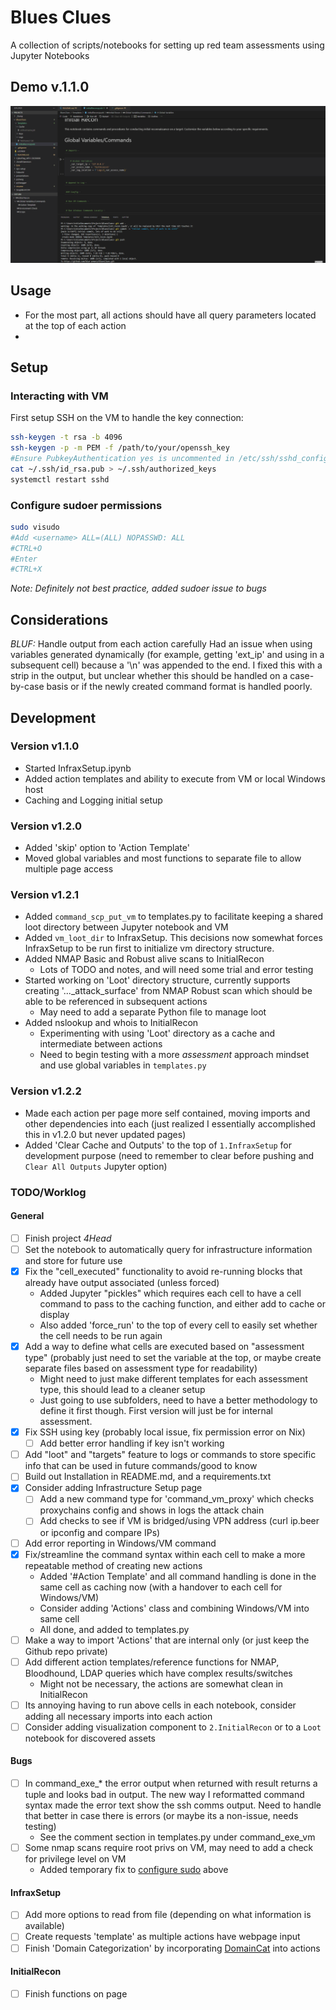 # Blues Clues
A collection of scripts/notebooks for setting up red team assessments using Jupyter Notebooks

## Demo v.1.1.0
![](Demo_20240317.gif)

## Usage
- For the most part, all actions should have all query parameters located at the top of each action
- 

## Setup
### Interacting with VM
First setup SSH on the VM to handle the key connection:  

```bash
ssh-keygen -t rsa -b 4096
ssh-keygen -p -m PEM -f /path/to/your/openssh_key
#Ensure PubkeyAuthentication yes is uncommented in /etc/ssh/sshd_config  
cat ~/.ssh/id_rsa.pub > ~/.ssh/authorized_keys
systemctl restart sshd
```
### Configure sudoer permissions 
```bash
sudo visudo
#Add <username> ALL=(ALL) NOPASSWD: ALL
#CTRL+O
#Enter
#CTRL+X
```
_Note: Definitely not best practice, added sudoer issue to bugs_  

## Considerations
_BLUF:_ Handle output from each action carefully
Had an issue when using variables generated dynamically (for example, getting 'ext_ip' and using in a subsequent cell) because a '\n' was appended to the end. I fixed this with a strip in the output, but unclear whether this should be handled on a case-by-case basis or if the newly created command format is handled poorly.

## Development
### Version v1.1.0
- Started InfraxSetup.ipynb
- Added action templates and ability to execute from VM or local Windows host
- Caching and Logging initial setup

### Version v1.2.0
- Added 'skip' option to 'Action Template'
- Moved global variables and most functions to separate file to allow multiple page access

### Version v1.2.1
- Added `command_scp_put_vm` to templates.py to facilitate keeping a shared loot directory between Jupyter notebook and VM
- Added `vm_loot_dir` to InfraxSetup. This decisions now somewhat forces InfraxSetup to be run first to initialize vm directory structure.
- Added NMAP Basic and Robust alive scans to InitialRecon
  - Lots of TODO and notes, and will need some trial and error testing
- Started working on 'Loot' directory structure, currently supports creating '..._attack_surface' from NMAP Robust scan which should be able to be referenced in subsequent actions
  - May need to add a separate Python file to manage loot
- Added nslookup and whois to InitialRecon
  - Experimenting with using 'Loot' directory as a cache and intermediate between actions
  - Need to begin testing with a more _assessment_ approach mindset and use global variables in `templates.py`

### Version v1.2.2
- Made each action per page more self contained, moving imports and other dependencies into each (just realized I essentially accomplished this in v1.2.0 but never updated pages)
- Added 'Clear Cache and Outputs' to the top of `1.InfraxSetup` for development purpose (need to remember to clear before pushing and `Clear All Outputs` Jupyter option)

### TODO/Worklog
#### General
- [ ] Finish project _4Head_
- [ ] Set the notebook to automatically query for infrastructure information and store for future use
- [x] Fix the "cell_executed" functionality to avoid re-running blocks that already have output associated (unless forced)
  - Added Jupyter "pickles" which requires each cell to have a cell command to pass to the caching function, and either add to cache or display
  - Also added 'force_run' to the top of every cell to easily set whether the cell needs to be run again
- [x] Add a way to define what cells are executed based on "assessment type" (probably just need to set the variable at the top, or maybe create separate files based on assessment type for readability)
  - Might need to just make different templates for each assessment type, this should lead to a cleaner setup
  - Just going to use subfolders, need to have a better methodology to define it first though. First version will just be for internal assessment.
- [x] Fix SSH using key (probably local issue, fix permission error on Nix)
  - [ ] Add better error handling if key isn't working
- [ ] Add "loot" and "targets" feature to logs or commands to store specific info that can be used in future commands/good to know
- [ ] Build out Installation in README.md, and a requirements.txt
- [x] Consider adding Infrastructure Setup page
  - [ ] Add a new command type for 'command_vm_proxy' which checks proxychains config and shows in logs the attack chain
  - [ ] Add checks to see if VM is bridged/using VPN address (curl ip.beer or ipconfig and compare IPs)
- [ ] Add error reporting in Windows/VM command
- [x] Fix/streamline the command syntax within each cell to make a more repeatable method of creating new actions
  - Added '#Action Template' and all command handling is done in the same cell as caching now (with a handover to each cell for Windows/VM)
  - Consider adding 'Actions' class and combining Windows/VM into same cell
  - All done, and added to templates.py
- [ ] Make a way to import 'Actions' that are internal only (or just keep the Github repo private)
- [ ] Add different action templates/reference functions for NMAP, Bloodhound, LDAP queries which have complex results/switches
  - Might not be necessary, the actions are somewhat clean in InitialRecon
- [ ] Its annoying having to run above cells in each notebook, consider adding all necessary imports into each action
- [ ] Consider adding visualization component to `2.InitialRecon` or to a `Loot` notebook for discovered assets

#### Bugs
- [ ] In command_exe_* the error output when returned with result returns a tuple and looks bad in output. The new way I reformatted command syntax made the error text show the ssh comms output. Need to handle that better in case there is errors (or maybe its a non-issue, needs testing)
  - See the comment section in templates.py under command_exe_vm
- [ ] Some nmap scans require root privs on VM, may need to add a check for privilege level on VM
  - Added temporary fix to [configure sudo](#configure-sudoer-permissions) above



#### InfraxSetup
- [ ] Add more options to read from file (depending on what information is available)
- [ ] Create requests 'template' as multiple actions have webpage input
- [ ] Finish 'Domain Categorization' by incorporating [DomainCat](https://github.com/l0gan/domainCat) into actions

#### InitialRecon
- [ ] Finish functions on page